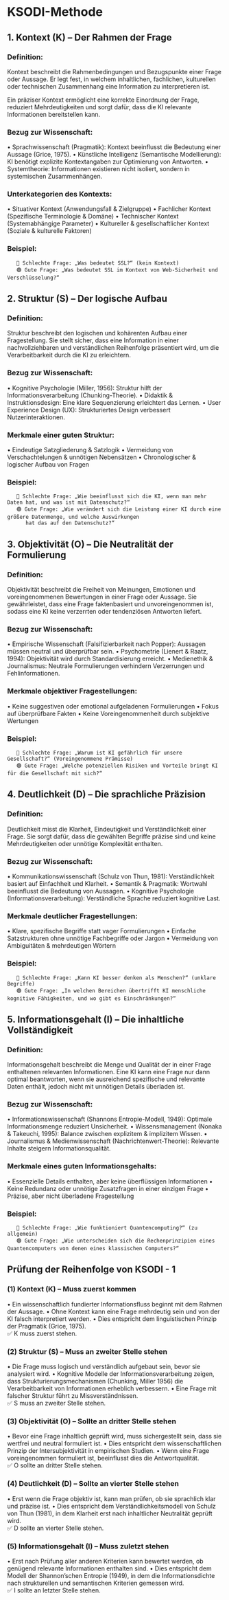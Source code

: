 # KSODI-Methode
## 1. Kontext (K) – Der Rahmen der Frage

### Definition:
Kontext beschreibt die Rahmenbedingungen und Bezugspunkte einer Frage oder Aussage. Er legt fest, in welchem inhaltlichen, fachlichen, kulturellen oder technischen Zusammenhang eine Information zu interpretieren ist.

Ein präziser Kontext ermöglicht eine korrekte Einordnung der Frage, reduziert Mehrdeutigkeiten und sorgt dafür, dass die KI relevante Informationen bereitstellen kann.

### Bezug zur Wissenschaft:
• Sprachwissenschaft (Pragmatik): Kontext beeinflusst die Bedeutung einer Aussage (Grice, 1975).
• Künstliche Intelligenz (Semantische Modellierung): KI benötigt explizite Kontextangaben zur Optimierung von Antworten.
• Systemtheorie: Informationen existieren nicht isoliert, sondern in systemischen Zusammenhängen.

### Unterkategorien des Kontexts:
• Situativer Kontext (Anwendungsfall & Zielgruppe)
• Fachlicher Kontext (Spezifische Terminologie & Domäne)
• Technischer Kontext (Systemabhängige Parameter)
• Kultureller & gesellschaftlicher Kontext (Soziale & kulturelle Faktoren)

### Beispiel:
       🔴 Schlechte Frage: „Was bedeutet SSL?“ (kein Kontext)
       🟢 Gute Frage: „Was bedeutet SSL im Kontext von Web-Sicherheit und Verschlüsselung?“

## 2. Struktur (S) – Der logische Aufbau

### Definition:
Struktur beschreibt den logischen und kohärenten Aufbau einer Fragestellung. Sie stellt sicher, dass eine Information in einer nachvollziehbaren und verständlichen Reihenfolge präsentiert wird, um die Verarbeitbarkeit durch die KI zu erleichtern.

### Bezug zur Wissenschaft:
• Kognitive Psychologie (Miller, 1956): Struktur hilft der Informationsverarbeitung (Chunking-Theorie).
• Didaktik & Instruktionsdesign: Eine klare Sequenzierung erleichtert das Lernen.
• User Experience Design (UX): Strukturiertes Design verbessert Nutzerinteraktionen.

### Merkmale einer guten Struktur:
• Eindeutige Satzgliederung & Satzlogik
• Vermeidung von Verschachtelungen & unnötigen Nebensätzen
• Chronologischer & logischer Aufbau von Fragen

### Beispiel:
       🔴 Schlechte Frage: „Wie beeinflusst sich die KI, wenn man mehr Daten hat, und was ist mit Datenschutz?“
       🟢 Gute Frage: „Wie verändert sich die Leistung einer KI durch eine größere Datenmenge, und welche Auswirkungen 
	      hat das auf den Datenschutz?“

## 3. Objektivität (O) – Die Neutralität der Formulierung

### Definition:
Objektivität beschreibt die Freiheit von Meinungen, Emotionen und voreingenommenen Bewertungen in einer Frage oder Aussage. Sie gewährleistet, dass eine Frage faktenbasiert und unvoreingenommen ist, sodass eine KI keine verzerrten oder tendenziösen Antworten liefert.

### Bezug zur Wissenschaft:
• Empirische Wissenschaft (Falsifizierbarkeit nach Popper): Aussagen müssen neutral und überprüfbar sein.
• Psychometrie (Lienert & Raatz, 1994): Objektivität wird durch Standardisierung erreicht.
• Medienethik & Journalismus: Neutrale Formulierungen verhindern Verzerrungen und Fehlinformationen.

### Merkmale objektiver Fragestellungen:
• Keine suggestiven oder emotional aufgeladenen Formulierungen
• Fokus auf überprüfbare Fakten
• Keine Voreingenommenheit durch subjektive Wertungen

### Beispiel:
       🔴 Schlechte Frage: „Warum ist KI gefährlich für unsere Gesellschaft?“ (Voreingenommene Prämisse)
       🟢 Gute Frage: „Welche potenziellen Risiken und Vorteile bringt KI für die Gesellschaft mit sich?“
       
## 4. Deutlichkeit (D) – Die sprachliche Präzision

### Definition:
Deutlichkeit misst die Klarheit, Eindeutigkeit und Verständlichkeit einer Frage. Sie sorgt dafür, dass die gewählten Begriffe präzise sind und keine Mehrdeutigkeiten oder unnötige Komplexität enthalten.

### Bezug zur Wissenschaft:
• Kommunikationswissenschaft (Schulz von Thun, 1981): Verständlichkeit basiert auf Einfachheit und Klarheit.
• Semantik & Pragmatik: Wortwahl beeinflusst die Bedeutung von Aussagen.
• Kognitive Psychologie (Informationsverarbeitung): Verständliche Sprache reduziert kognitive Last.

### Merkmale deutlicher Fragestellungen:
• Klare, spezifische Begriffe statt vager Formulierungen
• Einfache Satzstrukturen ohne unnötige Fachbegriffe oder Jargon
• Vermeidung von Ambiguitäten & mehrdeutigen Wörtern

### Beispiel:
       🔴 Schlechte Frage: „Kann KI besser denken als Menschen?“ (unklare Begriffe)
       🟢 Gute Frage: „In welchen Bereichen übertrifft KI menschliche kognitive Fähigkeiten, und wo gibt es Einschränkungen?“

## 5. Informationsgehalt (I) – Die inhaltliche Vollständigkeit

### Definition:
Informationsgehalt beschreibt die Menge und Qualität der in einer Frage enthaltenen relevanten Informationen. Eine KI kann eine Frage nur dann optimal beantworten, wenn sie ausreichend spezifische und relevante Daten enthält, jedoch nicht mit unnötigen Details überladen ist.

### Bezug zur Wissenschaft:
• Informationswissenschaft (Shannons Entropie-Modell, 1949): Optimale Informationsmenge reduziert Unsicherheit.
• Wissensmanagement (Nonaka & Takeuchi, 1995): Balance zwischen explizitem & implizitem Wissen.
• Journalismus & Medienwissenschaft (Nachrichtenwert-Theorie): Relevante Inhalte steigern Informationsqualität.

### Merkmale eines guten Informationsgehalts:
• Essenzielle Details enthalten, aber keine überflüssigen Informationen
• Keine Redundanz oder unnötige Zusatzfragen in einer einzigen Frage
• Präzise, aber nicht überladene Fragestellung

### Beispiel:
       🔴 Schlechte Frage: „Wie funktioniert Quantencomputing?“ (zu allgemein)
       🟢 Gute Frage: „Wie unterscheiden sich die Rechenprinzipien eines Quantencomputers von denen eines klassischen Computers?“
       
## Prüfung der Reihenfolge von KSODI - 1

### (1) Kontext (K) – Muss zuerst kommen
• Ein wissenschaftlich fundierter Informationsfluss beginnt mit dem Rahmen der Aussage.
• Ohne Kontext kann eine Frage mehrdeutig sein und von der KI falsch interpretiert werden.
• Dies entspricht dem linguistischen Prinzip der Pragmatik (Grice, 1975).
	<br>✅ K muss zuerst stehen.

### (2) Struktur (S) – Muss an zweiter Stelle stehen
• Die Frage muss logisch und verständlich aufgebaut sein, bevor sie analysiert wird.
• Kognitive Modelle der Informationsverarbeitung zeigen, dass Strukturierungsmechanismen (Chunking, Miller 1956) die Verarbeitbarkeit von Informationen erheblich verbessern.
• Eine Frage mit falscher Struktur führt zu Missverständnissen.
	<br>✅ S muss an zweiter Stelle stehen.

### (3) Objektivität (O) – Sollte an dritter Stelle stehen
• Bevor eine Frage inhaltlich geprüft wird, muss sichergestellt sein, dass sie wertfrei und neutral formuliert ist.
• Dies entspricht dem wissenschaftlichen Prinzip der Intersubjektivität in empirischen Studien.
• Wenn eine Frage voreingenommen formuliert ist, beeinflusst dies die Antwortqualität.
	<br>✅ O sollte an dritter Stelle stehen.

### (4) Deutlichkeit (D) – Sollte an vierter Stelle stehen
• Erst wenn die Frage objektiv ist, kann man prüfen, ob sie sprachlich klar und präzise ist.
• Dies entspricht dem Verständlichkeitsmodell von Schulz von Thun (1981), in dem Klarheit erst nach inhaltlicher Neutralität geprüft wird.
	<br>✅ D sollte an vierter Stelle stehen.

### (5) Informationsgehalt (I) – Muss zuletzt stehen
• Erst nach Prüfung aller anderen Kriterien kann bewertet werden, ob genügend relevante Informationen enthalten sind.
• Dies entspricht dem Modell der Shannon’schen Entropie (1949), in dem die Informationsdichte nach strukturellen und semantischen Kriterien gemessen wird.
	<br>✅ I sollte an letzter Stelle stehen.



